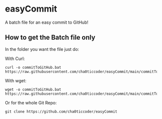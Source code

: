 # easyCommit

A batch file for an easy commit to GitHub!

## How to get the Batch file only

In the folder you want the file just do:

With Curl:

```
curl -o commitToGitHub.bat https://raw.githubusercontent.com/cha0ticcoder/easyCommit/main/commitToGitHub.bat
```

With wget:

```
wget -o commitToGitHub.bat https://raw.githubusercontent.com/cha0ticcoder/easyCommit/main/commitToGitHub.bat
```

Or for the whole Git Repo:

```
git clone https://github.com/cha0ticcoder/easyCommit
```
